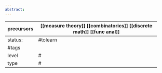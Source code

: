 ```yaml
---
abstract:
---
```


| precursors | [[measure theory]] [[combinatorics]] [[discrete math]] [[func anal]] |
| ---------- | -------------------------------------------------------------------- |
| status:    | #tolearn                                                             |
| #tags      |                                                                      |
| level      | #                                                                    |
| type       | #                         |